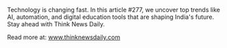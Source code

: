 Technology is changing fast. In this article #277, we uncover top trends like AI, automation, and digital education tools that are shaping India's future. Stay ahead with Think News Daily.

Read more at: www.thinknewsdaily.com